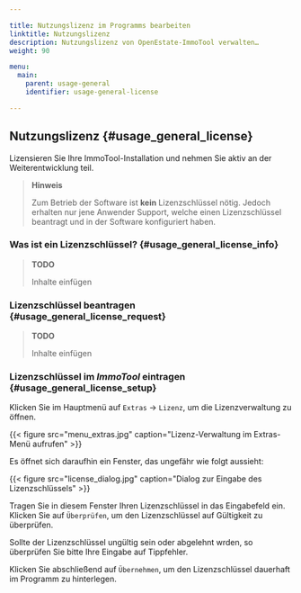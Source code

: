 ```yaml
---

title: Nutzungslizenz im Programms bearbeiten
linktitle: Nutzungslizenz
description: Nutzungslizenz von OpenEstate-ImmoTool verwalten…
weight: 90

menu:
  main:
    parent: usage-general
    identifier: usage-general-license

---
```


## Nutzungslizenz {#usage_general_license}

Lizensieren Sie Ihre ImmoTool-Installation und nehmen Sie aktiv an der Weiterentwicklung teil.

> **Hinweis**
>
> Zum Betrieb der Software ist **kein** Lizenzschlüssel nötig. Jedoch erhalten nur jene Anwender Support, welche einen Lizenzschlüssel beantragt und in der Software konfiguriert haben.


### Was ist ein Lizenzschlüssel? {#usage_general_license_info}

> **TODO**
>
> Inhalte einfügen


### Lizenzschlüssel beantragen {#usage_general_license_request}

> **TODO**
>
> Inhalte einfügen


### Lizenzschlüssel im *ImmoTool* eintragen {#usage_general_license_setup}

Klicken Sie im Hauptmenü auf `Extras` → `Lizenz`, um die Lizenzverwaltung zu öffnen.

{{< figure src="menu_extras.jpg" caption="Lizenz-Verwaltung im Extras-Menü aufrufen" >}}

Es öffnet sich daraufhin ein Fenster, das ungefähr wie folgt aussieht:

{{< figure src="license_dialog.jpg" caption="Dialog zur Eingabe des Lizenzschlüssels" >}}

Tragen Sie in diesem Fenster Ihren Lizenzschlüssel in das Eingabefeld ein. Klicken Sie auf `Überprüfen`, um den Lizenzschlüssel auf Gültigkeit zu überprüfen.

Sollte der Lizenzschlüssel ungültig sein oder abgelehnt wrden, so überprüfen Sie bitte Ihre Eingabe auf Tippfehler.

Klicken Sie abschließend auf `Übernehmen`, um den Lizenzschlüssel dauerhaft im Programm zu hinterlegen.
